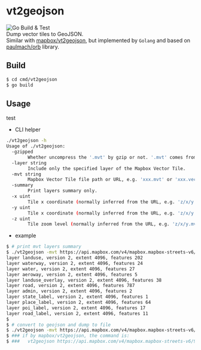# vt2geojson
![Go Build & Test](https://github.com/wangyoucao577/vt2geojson/workflows/Go%20Build%20&%20Test/badge.svg)    
Dump vector tiles to GeoJSON.     
Similar with [mapbox/vt2geojson](https://github.com/mapbox/vt2geojson), but implemented by `Golang` and based on [paulmach/orb](github.com/paulmach/orb/) library.     

## Build
```bash
$ cd cmd/vt2geojson
$ go build 
```
     
## Usage

test

- CLI helper
```bash
./vt2geojson -h
Usage of ./vt2geojson:
  -gzipped
    	Whether uncompress the '.mvt' by gzip or not. '.mvt' comes from mapbox server is always gzipped, whatever with the 'Accept-Encoding: gzip' or not. (default true)
  -layer string
    	Include only the specified layer of the Mapbox Vector Tile.
  -mvt string
    	Mapbox Vector Tile file path or URL, e.g. 'xxx.mvt' or 'xxx.vector.pbf' or 'https://api.mapbox.com/v4/mapbox.mapbox-streets-v6/9/150/194.mvt?access_token=YOUR_MAPBOX_ACCESS_TOKEN'.
  -summary
    	Print layers summary only.
  -x uint
    	Tile x coordinate (normally inferred from the URL, e.g. 'z/x/y.mvt' or 'z/x/y.vector.pbf')
  -y uint
    	Tile x coordinate (normally inferred from the URL, e.g. 'z/x/y.mvt' or 'z/x/y.vector.pbf')
  -z uint
    	Tile zoom level (normally inferred from the URL, e.g. 'z/x/y.mvt' or 'z/x/y.vector.pbf')
```

- example
```bash
$ # print mvt layers summary 
$ ./vt2geojson -mvt https://api.mapbox.com/v4/mapbox.mapbox-streets-v6/9/150/194.mvt?access_token=YOUR_MAPBOX_ACCESS_TOKEN -summary
layer landuse, version 2, extent 4096, features 202
layer waterway, version 2, extent 4096, features 24
layer water, version 2, extent 4096, features 27
layer aeroway, version 2, extent 4096, features 5
layer landuse_overlay, version 2, extent 4096, features 38
layer road, version 2, extent 4096, features 787
layer admin, version 2, extent 4096, features 2
layer state_label, version 2, extent 4096, features 1
layer place_label, version 2, extent 4096, features 64
layer poi_label, version 2, extent 4096, features 17
layer road_label, version 2, extent 4096, features 11
$ 
$ # convert to geojson and dump to file
$ ./vt2geojson -mvt https://api.mapbox.com/v4/mapbox.mapbox-streets-v6/9/150/194.mvt?access_token=YOUR_MAPBOX_ACCESS_TOKEN >geojson.json
$ ### if by mapbox/vt2geojson, the command is: 
$ ###   vt2geojson https://api.mapbox.com/v4/mapbox.mapbox-streets-v6/9/150/194.mvt?access_token=YOUR_MAPBOX_ACCESS_TOKEN >geojson.json


```
